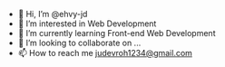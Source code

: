 - 👋 Hi, I’m @ehvy-jd
- 👀 I’m interested in Web Development
- 🌱 I’m currently learning Front-end Web Development
- 💞️ I’m looking to collaborate on ...
- 📫 How to reach me judevroh1234@gmail.com

<!---
ehvy-jd/ehvy-jd is a ✨ special ✨ repository because its `README.md` (this file) appears on your GitHub profile.
You can click the Preview link to take a look at your changes.
--->
